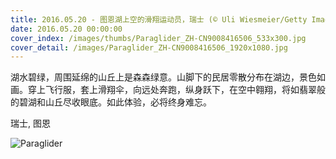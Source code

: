 ```yaml
---
title: 2016.05.20 - 图恩湖上空的滑翔运动员，瑞士 (© Uli Wiesmeier/Getty Images)
date: 2016.05.20 00:00:00
cover_index: /images/thumbs/Paraglider_ZH-CN9008416506_533x300.jpg
cover_detail: /images/Paraglider_ZH-CN9008416506_1920x1080.jpg
---
```


湖水碧绿，周围延绵的山丘上是森森绿意。山脚下的民居零散分布在湖边，景色如画。穿上飞行服，套上滑翔伞，向远处奔跑，纵身跃下，在空中翱翔，将如翡翠般的碧湖和山丘尽收眼底。如此体验，必将终身难忘。

瑞士, 图恩

![Paraglider](/images/Paraglider_ZH-CN9008416506_1920x1080.jpg)
